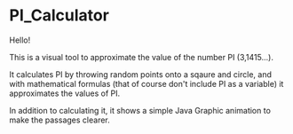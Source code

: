 # PI_Calculator

Hello! 

This is a visual tool to approximate the value of the number PI (3,1415...). 

It calculates PI by throwing random points onto a sqaure and circle, and with mathematical formulas (that of course don't include PI as a variable) it approximates the values of PI. 

In addition to calculating it, it shows a simple Java Graphic animation to make the passages clearer.
